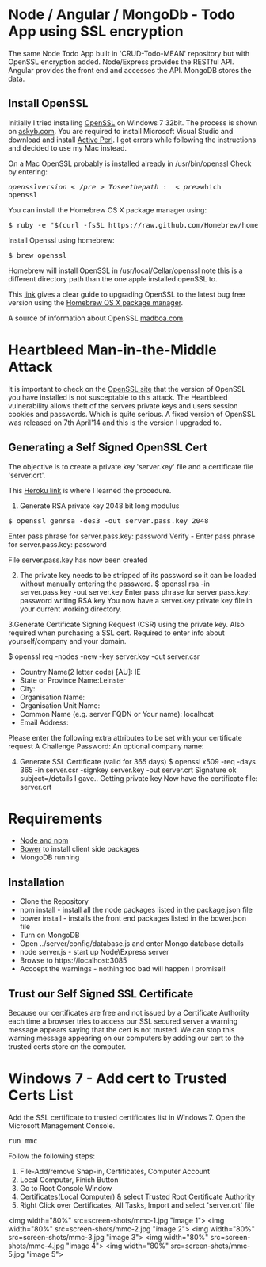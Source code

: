 # Node / Angular / MongoDb - Todo App using SSL encryption

The same Node Todo App built in 'CRUD-Todo-MEAN' repository but with OpenSSL encryption added. 
Node/Express provides the RESTful API. 
Angular provides the front end and accesses the API. 
MongoDB stores the data.


## Install OpenSSL


Initially I tried installing [OpenSSL](https://www.openssl.org/) on Windows 7 32bit. The process is shown on [askyb.com](http://www.askyb.com/windows/compiling-and-installing-openssl-for-32-bit-windows/). You are required to install Microsoft Visual Studio and download and install [Active Perl](http://www.activestate.com/activeperl/downloads). I got errors while following the instructions and decided to use my Mac instead.

On a Mac OpenSSL probably is installed already in /usr/bin/openssl Check by entering: <pre>$openssl version</pre>
To see the path: <pre>$which openssl</pre>

You can install the Homebrew OS X package manager using:
<pre>$ ruby -e "$(curl -fsSL https://raw.github.com/Homebrew/homebrew/go/install)" </pre>

Install Openssl using homebrew:
<pre>$ brew openssl</pre>
Homebrew will install OpenSSL in /usr/local/Cellar/openssl note this is a different directory path than the one apple installed openSSL to. 


This [link](http://javigon.com/2014/04/09/update-openssl-in-osx/) gives a clear guide to upgrading OpenSSL to the latest bug free version using the [Homebrew OS X package manager](http://brew.sh).

A source of information about OpenSSL [madboa.com](http://www.madboa.com/geek/openssl/#intro-version).


# Heartbleed Man-in-the-Middle Attack

It is important to check on the [OpenSSL site](https://www.openssl.org/) that the version of OpenSSL you have installed is not susceptable to this attack. The Heartbleed vulnerability allows theft of the servers private keys and users session cookies and passwords. Which is quite serious. A fixed version of OpenSSL was released on 7th April'14 and this is the version I upgraded to.


## Generating a Self Signed OpenSSL Cert

The objective is to create a private key 'server.key' file and a certificate file 'server.crt'. 

This [Heroku link](https://devcenter.heroku.com/articles/ssl-certificate-self) is where I learned the procedure.

1. Generate RSA private key 2048 bit long modulus
<pre>$ openssl genrsa -des3 -out server.pass.key 2048 </pre>
Enter pass phrase for server.pass.key: password
Verify - Enter pass phrase for server.pass.key: password

File server.pass.key has now been created

2. The private key needs to be stripped of its password so it can be loaded without manually entering the password.
$ openssl rsa -in server.pass.key -out server.key
Enter pass phrase for server.pass.key: password
writing RSA key
You now have a server.key private key file in your current working directory.

3.Generate Certificate Signing Request (CSR) using the private key.
Also required when purchasing a SSL cert. Required to enter info about yourself/company and your domain.

$ openssl req -nodes -new -key server.key -out server.csr

- Country Name(2 letter code) [AU]: IE
- State or Province Name:Leinster
- City: 
- Organisation Name:
- Organisation Unit Name:
- Common Name (e.g. server FQDN or Your name): localhost
- Email Address:


Please enter the following extra attributes to be set with your certificate request
A Challenge Password:
An optional company name:

4. Generate SSL Certificate (valid for 365 days)
$ openssl x509 -req -days 365 -in server.csr -signkey server.key -out server.crt
Signature ok
subject=/details I gave..
Getting private key
Now have the certificate file: server.crt


# Requirements

* [Node and npm](http://nodejs.org)
* [Bower](http://bower.io/) to install client side packages
* MongoDB running 


## Installation

* Clone the Repository
* npm install - install all the node packages listed in the package.json file 
* bower install - installs the front end packages listed in the bower.json file
* Turn on MongoDB
* Open ../server/config/database.js and enter Mongo database details
* node server.js - start up Node\Express server
* Browse to https://localhost:3085
* Acccept the warnings - nothing too bad will happen I promise!!



## Trust our Self Signed SSL Certificate

Because our certificates are free and not issued by a Certificate Authority each time a browser tries to access our SSL secured server a warning message appears saying that the cert is not trusted. We can stop this warning message appearing on our computers by adding our cert to the trusted certs store on the computer.


# Windows 7 - Add cert to Trusted Certs List


Add the SSL certificate to trusted certificates list in Windows 7.
Open the Microsoft Management Console.

<pre>run mmc</pre>

Follow the following steps:
1. File-Add/remove Snap-in, Certificates, Computer Account 
2. Local Computer, Finish Button
3. Go to Root Console Window
4. Certificates(Local Computer) & select Trusted Root Certificate Authority
5. Right Click over Certificates, All Tasks, Import and select 'server.crt' file

<img width="80%" src=screen-shots/mmc-1.jpg "image 1"></img>
<img width="80%" src=screen-shots/mmc-2.jpg "image 2"></img>
<img width="80%" src=screen-shots/mmc-3.jpg "image 3"></img>
<img width="80%" src=screen-shots/mmc-4.jpg "image 4"></img>
<img width="80%" src=screen-shots/mmc-5.jpg "image 5"></img>
 
